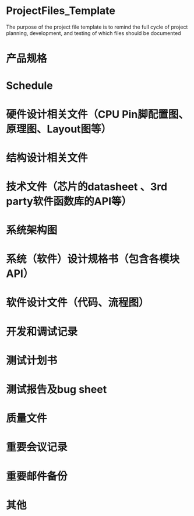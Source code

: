 # ProjectFiles_Template
The purpose of the project file template is to remind the full cycle of project planning, development, and testing of which files should be documented

# 产品规格
# Schedule
# 硬件设计相关文件（CPU Pin脚配置图、原理图、Layout图等）
# 结构设计相关文件
# 技术文件（芯片的datasheet 、3rd party软件函数库的API等）
# 系统架构图
# 系统（软件）设计规格书（包含各模块API）
# 软件设计文件（代码、流程图）
# 开发和调试记录
# 测试计划书
# 测试报告及bug sheet
# 质量文件
# 重要会议记录
# 重要邮件备份
# 其他
